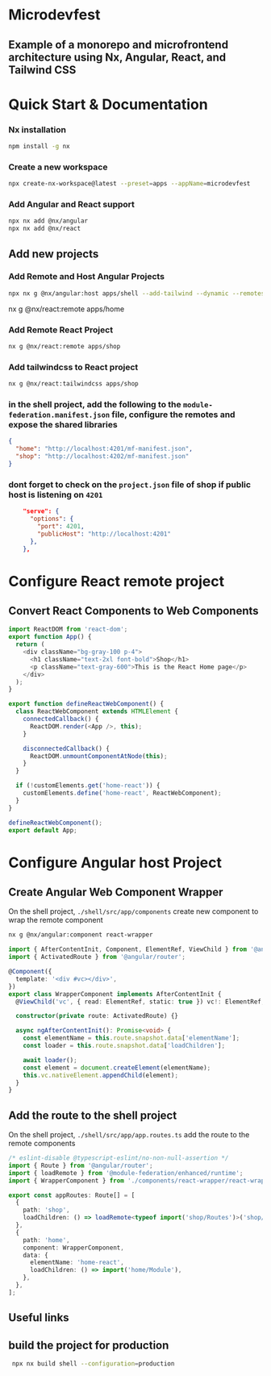 # Microdevfest

## Example of a monorepo and microfrontend architecture using Nx, Angular, React, and Tailwind CSS

# Quick Start & Documentation

### Nx installation

```sh
npm install -g nx
```

### Create a new workspace

```sh
npx create-nx-workspace@latest --preset=apps --appName=microdevfest
```

### Add Angular and React support

```sh
npx nx add @nx/angular
npx nx add @nx/react
```

## Add new projects

### Add Remote and Host Angular Projects

```sh
npx nx g @nx/angular:host apps/shell --add-tailwind --dynamic --remotes=shop
```

nx g @nx/react:remote apps/home

### Add Remote React Project

```sh
nx g @nx/react:remote apps/shop
```

### Add tailwindcss to React project

```sh
nx g @nx/react:tailwindcss apps/shop
```

### in the shell project, add the following to the `module-federation.manifest.json` file, configure the remotes and expose the shared libraries

```json
{
  "home": "http://localhost:4201/mf-manifest.json",
  "shop": "http://localhost:4202/mf-manifest.json"
}
```

### dont forget to check on the `project.json` file of shop if public host is listening on `4201`

```json
    "serve": {
      "options": {
        "port": 4201,
        "publicHost": "http://localhost:4201"
      },
    },
```

# Configure React remote project

## Convert React Components to Web Components

```ts
import ReactDOM from 'react-dom';
export function App() {
  return (
    <div className="bg-gray-100 p-4">
      <h1 className="text-2xl font-bold">Shop</h1>
      <p className="text-gray-600">This is the React Home page</p>
    </div>
  );
}

export function defineReactWebComponent() {
  class ReactWebComponent extends HTMLElement {
    connectedCallback() {
      ReactDOM.render(<App />, this);
    }

    disconnectedCallback() {
      ReactDOM.unmountComponentAtNode(this);
    }
  }

  if (!customElements.get('home-react')) {
    customElements.define('home-react', ReactWebComponent);
  }
}

defineReactWebComponent();
export default App;
```

# Configure Angular host Project

## Create Angular Web Component Wrapper

On the shell project, `./shell/src/app/components` create new component to wrap the remote component

```sh
nx g @nx/angular:component react-wrapper
```

```ts
import { AfterContentInit, Component, ElementRef, ViewChild } from '@angular/core';
import { ActivatedRoute } from '@angular/router';

@Component({
  template: '<div #vc></div>',
})
export class WrapperComponent implements AfterContentInit {
  @ViewChild('vc', { read: ElementRef, static: true }) vc!: ElementRef;

  constructor(private route: ActivatedRoute) {}

  async ngAfterContentInit(): Promise<void> {
    const elementName = this.route.snapshot.data['elementName'];
    const loader = this.route.snapshot.data['loadChildren'];

    await loader();
    const element = document.createElement(elementName);
    this.vc.nativeElement.appendChild(element);
  }
}
```

## Add the route to the shell project

On the shell project, `./shell/src/app/app.routes.ts` add the route to the remote components

```ts
/* eslint-disable @typescript-eslint/no-non-null-assertion */
import { Route } from '@angular/router';
import { loadRemote } from '@module-federation/enhanced/runtime';
import { WrapperComponent } from './components/react-wrapper/react-wrapper-component';

export const appRoutes: Route[] = [
  {
    path: 'shop',
    loadChildren: () => loadRemote<typeof import('shop/Routes')>('shop/Routes').then((m) => m!.remoteRoutes),
  },
  {
    path: 'home',
    component: WrapperComponent,
    data: {
      elementName: 'home-react',
      loadChildren: () => import('home/Module'),
    },
  },
];
```

## Useful links


## build the project for production

```sh
 npx nx build shell --configuration=production
```

